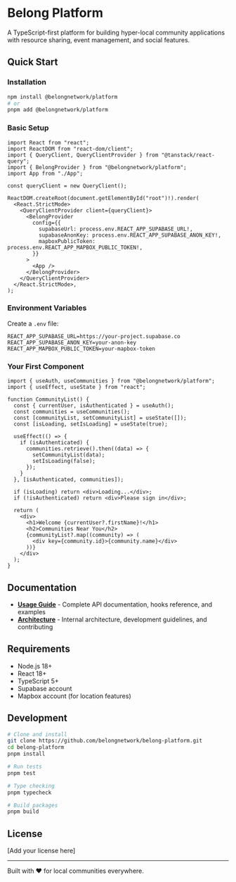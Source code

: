 # Belong Platform

A TypeScript-first platform for building hyper-local community applications with resource sharing, event management, and social features.

## Quick Start

### Installation

```bash
npm install @belongnetwork/platform
# or
pnpm add @belongnetwork/platform
```

### Basic Setup

```tsx
import React from "react";
import ReactDOM from "react-dom/client";
import { QueryClient, QueryClientProvider } from "@tanstack/react-query";
import { BelongProvider } from "@belongnetwork/platform";
import App from "./App";

const queryClient = new QueryClient();

ReactDOM.createRoot(document.getElementById("root")!).render(
  <React.StrictMode>
    <QueryClientProvider client={queryClient}>
      <BelongProvider
        config={{
          supabaseUrl: process.env.REACT_APP_SUPABASE_URL!,
          supabaseAnonKey: process.env.REACT_APP_SUPABASE_ANON_KEY!,
          mapboxPublicToken: process.env.REACT_APP_MAPBOX_PUBLIC_TOKEN!,
        }}
      >
        <App />
      </BelongProvider>
    </QueryClientProvider>
  </React.StrictMode>,
);
```

### Environment Variables

Create a `.env` file:

```env
REACT_APP_SUPABASE_URL=https://your-project.supabase.co
REACT_APP_SUPABASE_ANON_KEY=your-anon-key
REACT_APP_MAPBOX_PUBLIC_TOKEN=your-mapbox-token
```

### Your First Component

```tsx
import { useAuth, useCommunities } from "@belongnetwork/platform";
import { useEffect, useState } from "react";

function CommunityList() {
  const { currentUser, isAuthenticated } = useAuth();
  const communities = useCommunities();
  const [communityList, setCommunityList] = useState([]);
  const [isLoading, setIsLoading] = useState(true);

  useEffect(() => {
    if (isAuthenticated) {
      communities.retrieve().then((data) => {
        setCommunityList(data);
        setIsLoading(false);
      });
    }
  }, [isAuthenticated, communities]);

  if (isLoading) return <div>Loading...</div>;
  if (!isAuthenticated) return <div>Please sign in</div>;

  return (
    <div>
      <h1>Welcome {currentUser?.firstName}!</h1>
      <h2>Communities Near You</h2>
      {communityList?.map((community) => (
        <div key={community.id}>{community.name}</div>
      ))}
    </div>
  );
}
```

## Documentation

- **[Usage Guide](./USAGE.md)** - Complete API documentation, hooks reference, and examples
- **[Architecture](./ARCHITECTURE.md)** - Internal architecture, development guidelines, and contributing

## Requirements

- Node.js 18+
- React 18+
- TypeScript 5+
- Supabase account
- Mapbox account (for location features)

## Development

```bash
# Clone and install
git clone https://github.com/belongnetwork/belong-platform.git
cd belong-platform
pnpm install

# Run tests
pnpm test

# Type checking
pnpm typecheck

# Build packages
pnpm build
```

## License

[Add your license here]

---

Built with ❤️ for local communities everywhere.